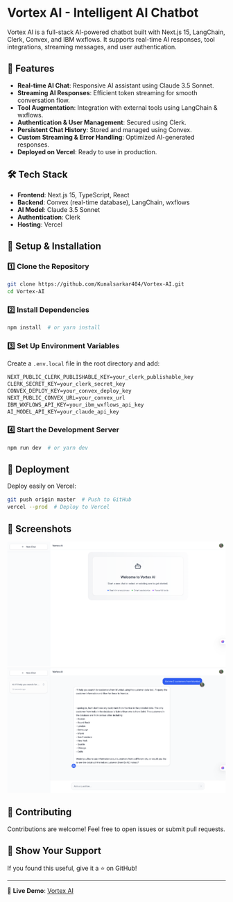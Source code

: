 # Vortex AI - Intelligent AI Chatbot

Vortex AI is a full-stack AI-powered chatbot built with Next.js 15, LangChain, Clerk, Convex, and IBM wxflows. It supports real-time AI responses, tool integrations, streaming messages, and user authentication.

## 🚀 Features
- **Real-time AI Chat**: Responsive AI assistant using Claude 3.5 Sonnet.
- **Streaming AI Responses**: Efficient token streaming for smooth conversation flow.
- **Tool Augmentation**: Integration with external tools using LangChain & wxflows.
- **Authentication & User Management**: Secured using Clerk.
- **Persistent Chat History**: Stored and managed using Convex.
- **Custom Streaming & Error Handling**: Optimized AI-generated responses.
- **Deployed on Vercel**: Ready to use in production.

## 🛠️ Tech Stack
- **Frontend**: Next.js 15, TypeScript, React
- **Backend**: Convex (real-time database), LangChain, wxflows
- **AI Model**: Claude 3.5 Sonnet
- **Authentication**: Clerk
- **Hosting**: Vercel

## 🔧 Setup & Installation

### 1️⃣ Clone the Repository
```bash
git clone https://github.com/Kunalsarkar404/Vortex-AI.git
cd Vortex-AI
```

### 2️⃣ Install Dependencies
```bash
npm install  # or yarn install
```

### 3️⃣ Set Up Environment Variables
Create a `.env.local` file in the root directory and add:
```env
NEXT_PUBLIC_CLERK_PUBLISHABLE_KEY=your_clerk_publishable_key
CLERK_SECRET_KEY=your_clerk_secret_key
CONVEX_DEPLOY_KEY=your_convex_deploy_key
NEXT_PUBLIC_CONVEX_URL=your_convex_url
IBM_WXFLOWS_API_KEY=your_ibm_wxflows_api_key
AI_MODEL_API_KEY=your_claude_api_key
```

### 4️⃣ Start the Development Server
```bash
npm run dev  # or yarn dev
```

## 🚀 Deployment
Deploy easily on Vercel:
```bash
git push origin master  # Push to GitHub
vercel --prod  # Deploy to Vercel
```

## 📸 Screenshots
![AI Agent Screenshot](assets/image1.png)
![Chat Interface Preview](assets/image2.png)

## 🤝 Contributing
Contributions are welcome! Feel free to open issues or submit pull requests.

## 🌟 Show Your Support
If you found this useful, give it a ⭐ on GitHub!

---

🔗 **Live Demo**: [Vortex AI](https://vortex-amg4hv1xr-kunalsarkar404s-projects.vercel.app/)
